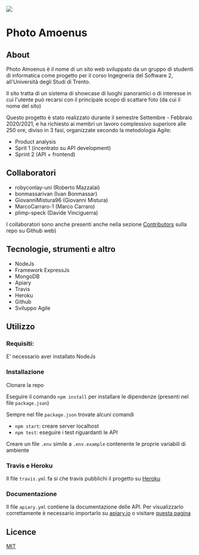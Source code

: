 ![](https://travis-ci.com/robyconlay-uni/Photo-Amoenus.svg?token=fvKtL7ZqYB3fRRxzP5pT&branch=main)
# Photo Amoenus

## About

Photo Amoenus è il nome di un sito web sviluppato da un gruppo di studenti di informatica come progetto per il corso  Ingegneria del Software 2, all'Università degli Studi di Trento. 

Il sito tratta di un sistema di showcase di luoghi panoramici o di interesse in cui l'utente può recarsi con il principale scopo di scattare foto (da cui il nome del sito) 

Questo progetto è stato realizzato durante il semestre Settembre - Febbraio 2020/2021, e ha richiesto ai membri un lavoro complessivo superiore alle 250 ore, diviso in 3 fasi, organizzate secondo la metodologia Agile:
- Product analysis
- Sprit 1 (incentrato su API development)
- Sprint 2 (API + frontend)

## Collaboratori 

- robyconlay-uni (Roberto Mazzalai)
- bonmassarivan (Ivan Bonmassar)
- GiovanniMistura96 (Giovanni Mistura)
- MarcoCarraro-1 (Marco Carraro)
- plimp-speck (Davide Vinciguerra)

I collaboratori sono anche presenti anche nella sezione [Contributors](https://github.com/robyconlay-uni/Photo-Amoenus/graphs/contributors) sulla repo su Github web)


## Tecnologie, strumenti e altro 

- NodeJs
- Framework ExpressJs
- MongoDB
- Apiary
- Travis
- Heroku
- Github
- Sviluppo Agile

## Utilizzo 

### Requisiti: 

E' necessario aver installato NodeJs

### Installazione

Clonare la repo

Eseguire il comando `npm install` per installare le dipendenze (presenti nel file `package.json`)

Sempre nel file `package.json` trovate alcuni comandi
- `npm start`: creare server localhost
- `npm test`: eseguire i test riguardanti le API 

Creare un file `.env` simile a `.env.example` contenente le proprie variabili di ambiente  


### Travis e Heroku

Il file `travis.yml` fa si che travis pubblichi il progetto su [Heroku](https://photo-amoenus.herokuapp.com/)

### Documentazione

Il file `apiary.yml` contiene la documentazione delle API. Per visualizzarlo correttamente è necessario importarlo su [apiary.io](https://apiary.io/) o visitare [questa pagina](https://app.apiary.io/assignementsapi30)

## Licence

[MIT](https://github.com/robyconlay-uni/Photo-Amoenus/blob/main/LICENSE)
